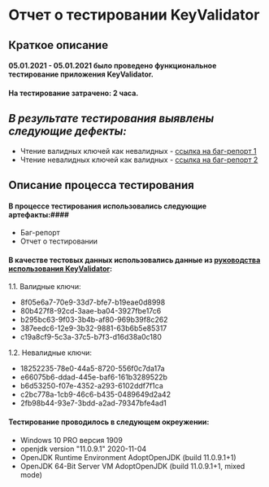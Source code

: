 # **Отчет о тестировании KeyValidator**
## **Краткое описание**
#### 05.01.2021 - 05.01.2021 было проведено функциональное тестирование приложения KeyValidator.
#### На тестирование затрачено: 2 часа.
## *В результате тестирования выявлены следующие дефекты:*
* Чтение валидных ключей как невалидных - [ссылка на баг-репорт 1](https://github.com/Yuliyarubtsova/Java-1.1./issues/1)
* Чтение невалидных ключей как валидных - [ссылка на баг-репорт 2](https://github.com/Yuliyarubtsova/Java-1.1./issues/2)

## **Описание процесса тестирования**
#### В процессе тестирования использовались следующие артефакты:####
* Баг-репорт
* Отчет о тестировании
#### В качестве тестовых данных использовались данные из [руководства использования KeyValidator]( https://github.com/netology-code/javaqa-homeworks/blob/master/intro/user-manual.md):
1.1. Валидные ключи:
* 8f05e6a7-70e9-33d7-bfe7-b19eae0d8998  
* 80b427f8-92cd-3aae-ba04-3927fbe17c6
* b295bc63-9f03-3b4b-af80-969b39f8c262
* 387eedc6-12e9-3b32-9881-63b6b5e85317
* c19a8cf9-5c3a-37c5-b7f3-d16d38a0c180

1.2. Невалидные ключи: 
* 18252235-78e0-44a5-8720-556f0c7da17a
* e66075b6-ddad-445e-baf6-161b3289522b
* b6d53250-f07e-4352-a293-6102ddf7f1ca
* c2bc778a-1cb9-46c6-b435-0489649d2a42
* 2fb98b44-93e7-3bdd-a2ad-79347bfe4ad1

#### Тестирование проводилось в следующем окреужении:
* Windows 10 PRO версия 1909
* openjdk version "11.0.9.1" 2020-11-04
* OpenJDK Runtime Environment AdoptOpenJDK (build 11.0.9.1+1)
* OpenJDK 64-Bit Server VM AdoptOpenJDK (build 11.0.9.1+1, mixed mode)






